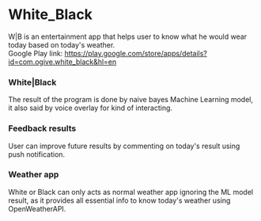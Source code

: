 # White_Black
W|B is an entertainment app that helps user to know what he would wear today based on today's weather.<br>
Google Play link: https://play.google.com/store/apps/details?id=com.ogive.white_black&hl=en
### White|Black
  The result of the program is done by naive bayes Machine Learning model, it also said by voice overlay for kind of interacting.
### Feedback results
  User can improve future results by commenting on today's result using push notification.
### Weather app
  White or Black can only acts as normal weather app ignoring the ML model result, as it provides all essential info to know today's weather using OpenWeatherAPI.
